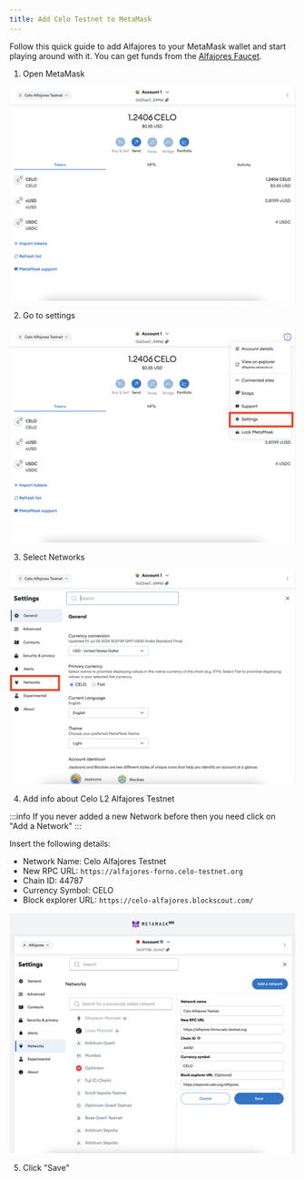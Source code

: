 ```yaml
---
title: Add Celo Testnet to MetaMask
---
```


Follow this quick guide to add Alfajores to your MetaMask wallet and start playing around with it. You can get funds from the [Alfajores Faucet](https://faucet.celo.org).

1. Open MetaMask

![](/img/build/add-celo-testnet-to-metamask/1.png)

2. Go to settings

![](/img/build/add-celo-testnet-to-metamask/2.png)

3. Select Networks

![](/img/build/add-celo-testnet-to-metamask/3.png)

4. Add info about Celo L2 Alfajores Testnet

:::info
If you never added a new Network before then you need click on "Add a Network"
:::

Insert the following details:

- Network Name: Celo Alfajores Testnet
- New RPC URL: `https://alfajores-forno.celo-testnet.org`
- Chain ID: 44787
- Currency Symbol: CELO
- Block explorer URL: `https://celo-alfajores.blockscout.com/`

![](/img/build/add-celo-testnet-to-metamask/4.png)

5. Click "Save"
